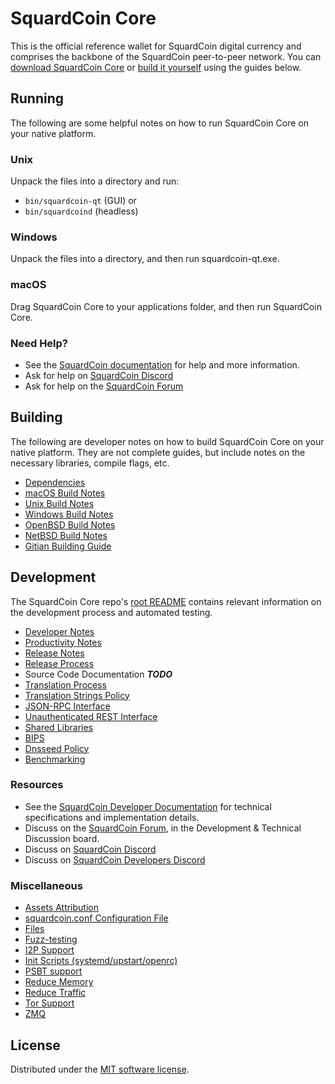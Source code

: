 SquardCoin Core
==========

This is the official reference wallet for SquardCoin digital currency and comprises the backbone of the SquardCoin peer-to-peer network. You can [download SquardCoin Core](https://www.squardcoin.org/downloads/) or [build it yourself](#building) using the guides below.

Running
---------------------
The following are some helpful notes on how to run SquardCoin Core on your native platform.

### Unix

Unpack the files into a directory and run:

- `bin/squardcoin-qt` (GUI) or
- `bin/squardcoind` (headless)

### Windows

Unpack the files into a directory, and then run squardcoin-qt.exe.

### macOS

Drag SquardCoin Core to your applications folder, and then run SquardCoin Core.

### Need Help?

* See the [SquardCoin documentation](https://docs.squardcoin.org)
for help and more information.
* Ask for help on [SquardCoin Discord](http://staysquardcoiny.com)
* Ask for help on the [SquardCoin Forum](/forum)

Building
---------------------
The following are developer notes on how to build SquardCoin Core on your native platform. They are not complete guides, but include notes on the necessary libraries, compile flags, etc.

- [Dependencies](dependencies.md)
- [macOS Build Notes](build-osx.md)
- [Unix Build Notes](build-unix.md)
- [Windows Build Notes](build-windows.md)
- [OpenBSD Build Notes](build-openbsd.md)
- [NetBSD Build Notes](build-netbsd.md)
- [Gitian Building Guide](gitian-building.md)

Development
---------------------
The SquardCoin Core repo's [root README](/README.md) contains relevant information on the development process and automated testing.

- [Developer Notes](developer-notes.md)
- [Productivity Notes](productivity.md)
- [Release Notes](release-notes.md)
- [Release Process](release-process.md)
- Source Code Documentation ***TODO***
- [Translation Process](translation_process.md)
- [Translation Strings Policy](translation_strings_policy.md)
- [JSON-RPC Interface](JSON-RPC-interface.md)
- [Unauthenticated REST Interface](REST-interface.md)
- [Shared Libraries](shared-libraries.md)
- [BIPS](bips.md)
- [Dnsseed Policy](dnsseed-policy.md)
- [Benchmarking](benchmarking.md)

### Resources
* See the [SquardCoin Developer Documentation](https://squardcoin.readme.io/)
  for technical specifications and implementation details.
* Discuss on the [SquardCoin Forum](/forum), in the Development & Technical Discussion board.
* Discuss on [SquardCoin Discord](http://staysquardcoiny.com)
* Discuss on [SquardCoin Developers Discord](http://chat.squardcoindevs.org/)

### Miscellaneous
- [Assets Attribution](assets-attribution.md)
- [squardcoin.conf Configuration File](squardcoin-conf.md)
- [Files](files.md)
- [Fuzz-testing](fuzzing.md)
- [I2P Support](i2p.md)
- [Init Scripts (systemd/upstart/openrc)](init.md)
- [PSBT support](psbt.md)
- [Reduce Memory](reduce-memory.md)
- [Reduce Traffic](reduce-traffic.md)
- [Tor Support](tor.md)
- [ZMQ](zmq.md)

License
---------------------
Distributed under the [MIT software license](/COPYING).
